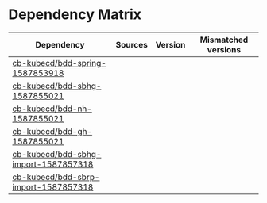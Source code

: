 # Dependency Matrix

Dependency | Sources | Version | Mismatched versions
---------- | ------- | ------- | -------------------
[cb-kubecd/bdd-spring-1587853918](https://github.com/cb-kubecd/bdd-spring-1587853918.git) |  | []() | 
[cb-kubecd/bdd-sbhg-1587855021](https://github.com/cb-kubecd/bdd-sbhg-1587855021.git) |  | []() | 
[cb-kubecd/bdd-nh-1587855021](https://github.com/cb-kubecd/bdd-nh-1587855021.git) |  | []() | 
[cb-kubecd/bdd-gh-1587855021](https://github.com/cb-kubecd/bdd-gh-1587855021.git) |  | []() | 
[cb-kubecd/bdd-sbhg-import-1587857318](https://github.com/cb-kubecd/bdd-sbhg-import-1587857318.git) |  | []() | 
[cb-kubecd/bdd-sbrp-import-1587857318](https://github.com/cb-kubecd/bdd-sbrp-import-1587857318.git) |  | []() | 
